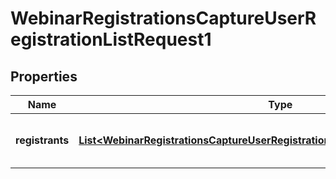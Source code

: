 

# WebinarRegistrationsCaptureUserRegistrationListRequest1


## Properties

| Name | Type | Description | Notes |
|------------ | ------------- | ------------- | -------------|
|**registrants** | [**List&lt;WebinarRegistrationsCaptureUserRegistrationListRequest1RegistrantsInner&gt;**](WebinarRegistrationsCaptureUserRegistrationListRequest1RegistrantsInner.md) | An array of registration data for the webinar. |  [optional] |



